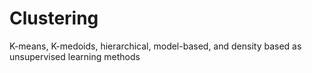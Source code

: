 # Clustering
 K-means, K-medoids, hierarchical, model-based, and density based as unsupervised learning methods
